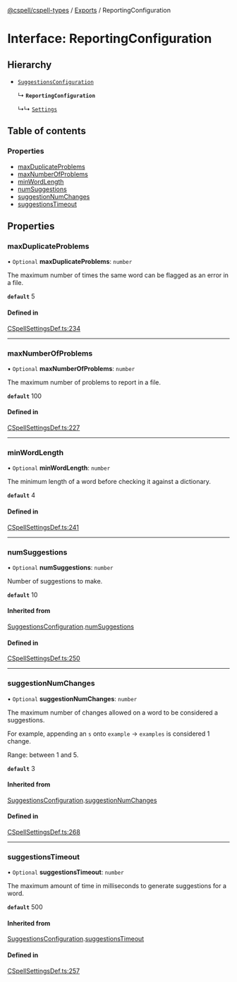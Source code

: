 [@cspell/cspell-types](../README.md) / [Exports](../modules.md) / ReportingConfiguration

# Interface: ReportingConfiguration

## Hierarchy

- [`SuggestionsConfiguration`](SuggestionsConfiguration.md)

  ↳ **`ReportingConfiguration`**

  ↳↳ [`Settings`](Settings.md)

## Table of contents

### Properties

- [maxDuplicateProblems](ReportingConfiguration.md#maxduplicateproblems)
- [maxNumberOfProblems](ReportingConfiguration.md#maxnumberofproblems)
- [minWordLength](ReportingConfiguration.md#minwordlength)
- [numSuggestions](ReportingConfiguration.md#numsuggestions)
- [suggestionNumChanges](ReportingConfiguration.md#suggestionnumchanges)
- [suggestionsTimeout](ReportingConfiguration.md#suggestionstimeout)

## Properties

### maxDuplicateProblems

• `Optional` **maxDuplicateProblems**: `number`

The maximum number of times the same word can be flagged as an error in a file.

**`default`** 5

#### Defined in

[CSpellSettingsDef.ts:234](https://github.com/streetsidesoftware/cspell/blob/6b23893/packages/cspell-types/src/CSpellSettingsDef.ts#L234)

___

### maxNumberOfProblems

• `Optional` **maxNumberOfProblems**: `number`

The maximum number of problems to report in a file.

**`default`** 100

#### Defined in

[CSpellSettingsDef.ts:227](https://github.com/streetsidesoftware/cspell/blob/6b23893/packages/cspell-types/src/CSpellSettingsDef.ts#L227)

___

### minWordLength

• `Optional` **minWordLength**: `number`

The minimum length of a word before checking it against a dictionary.

**`default`** 4

#### Defined in

[CSpellSettingsDef.ts:241](https://github.com/streetsidesoftware/cspell/blob/6b23893/packages/cspell-types/src/CSpellSettingsDef.ts#L241)

___

### numSuggestions

• `Optional` **numSuggestions**: `number`

Number of suggestions to make.

**`default`** 10

#### Inherited from

[SuggestionsConfiguration](SuggestionsConfiguration.md).[numSuggestions](SuggestionsConfiguration.md#numsuggestions)

#### Defined in

[CSpellSettingsDef.ts:250](https://github.com/streetsidesoftware/cspell/blob/6b23893/packages/cspell-types/src/CSpellSettingsDef.ts#L250)

___

### suggestionNumChanges

• `Optional` **suggestionNumChanges**: `number`

The maximum number of changes allowed on a word to be considered a suggestions.

For example, appending an `s` onto `example` -> `examples` is considered 1 change.

Range: between 1 and 5.

**`default`** 3

#### Inherited from

[SuggestionsConfiguration](SuggestionsConfiguration.md).[suggestionNumChanges](SuggestionsConfiguration.md#suggestionnumchanges)

#### Defined in

[CSpellSettingsDef.ts:268](https://github.com/streetsidesoftware/cspell/blob/6b23893/packages/cspell-types/src/CSpellSettingsDef.ts#L268)

___

### suggestionsTimeout

• `Optional` **suggestionsTimeout**: `number`

The maximum amount of time in milliseconds to generate suggestions for a word.

**`default`** 500

#### Inherited from

[SuggestionsConfiguration](SuggestionsConfiguration.md).[suggestionsTimeout](SuggestionsConfiguration.md#suggestionstimeout)

#### Defined in

[CSpellSettingsDef.ts:257](https://github.com/streetsidesoftware/cspell/blob/6b23893/packages/cspell-types/src/CSpellSettingsDef.ts#L257)
